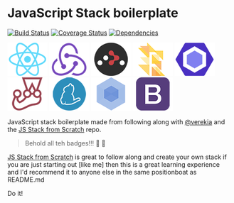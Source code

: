 # JavaScript Stack boilerplate

[![Build Status](https://img.shields.io/travis/spences10/javascript-stack-boilerplate.svg?style=flat-square)](https://travis-ci.org/spences10/javascript-stack-boilerplate)
[![Coverage Status](https://img.shields.io/coveralls/spences10/javascript-stack-boilerplate.svg?style=flat-square)](https://coveralls.io/github/spences10/javascript-stack-boilerplate?branch=master)
[![Dependencies](https://img.shields.io/david/spences10/javascript-stack-boilerplate.svg?style=flat-square)](https://david-dm.org/spences10/javascript-stack-boilerplate.svg)

[![React](/img/react-padded-90.png)](https://facebook.github.io/react/)
[![Redux](/img/redux-padded-90.png)](http://redux.js.org/)
[![React Router](/img/react-router-padded-90.png)](https://github.com/ReactTraining/react-router)
[![Flow](/img/flow-padded-90.png)](https://flowtype.org/)
[![ESLint](/img/eslint-padded-90.png)](http://eslint.org/)
[![Jest](/img/jest-padded-90.png)](https://facebook.github.io/jest/)
[![Yarn](/img/yarn-padded-90.png)](https://yarnpkg.com/)
[![Webpack](/img/webpack-padded-90.png)](https://webpack.github.io/)
[![Bootstrap](/img/bootstrap-padded-90.png)](http://getbootstrap.com/)

JavaScript stack boilerplate made from following along with [@verekia](https://github.com/verekia) and the [JS Stack from Scratch](https://github.com/verekia/js-stack-from-scratch) repo.

> Behold all teh badges!!! :name_badge: 🥇

[JS Stack from Scratch](https://github.com/verekia/js-stack-from-scratch) is great to follow along and create your own stack if you are just starting out [like me] then this is a great learning experience and I'd recommend it to anyone else in the same positionboat as README.md

Do it!



